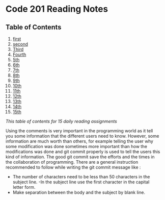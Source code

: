 # Code 201 Reading Notes


## Table of Contents

1. [first](#first)
2. [second](#second)
3. [Third ](#third)
4. [Fourth](#fourth)
5. [5th](#5th)
6. [6th](#6th)
7. [7th](#7th)
8. [8th](#8th)
9. [9th](#9th)
10. [10th](#10th)
11. [11th](#11th)
12. [12th](#12th)
13. [13th](#13th)
14. [14th](#14th)
15. [15th](#15th)

*This table of contents for 15 daily reading assignments*


Using the comments is very important in the programming world as it tell you some information that the different users need to know. However, some information are much worth than others, for example telling the user why some modification was done sometimes more important than how the modifications was done and git commit properly is used to tell the users this kind of information. The good git commit save the efforts and the times  in the collaboration of programming.
There are a general  instruction recommended to follow while writing the git commit message like :

- The number of characters need to be less than 50 characters in the subject line. 
-In the subject line use the first character in the capital letter form.
- Make separation between the body and the subject by blank line.


